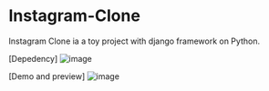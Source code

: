 # Instagram-Clone
Instagram Clone ia a toy project with django framework on Python.

[Depedency]
![image](https://github.com/user-attachments/assets/d70d7f77-4a4f-42c0-8e17-238130b85709)

[Demo and preview]
![image](https://github.com/user-attachments/assets/49f71d22-cef8-4262-a805-167a6420faaa)
